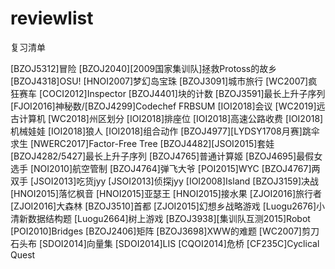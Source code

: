 # reviewlist
复习清单

[BZOJ5312]冒险
[BZOJ2040][2009国家集训队]拯救Protoss的故乡
[BZOJ4318]OSU!
[HNOI2007]梦幻岛宝珠
[BZOJ3091]城市旅行
[WC2007]疯狂赛车
[COCI2012]Inspector
[BZOJ4401]块的计数
[BZOJ3591]最长上升子序列
[FJOI2016]神秘数/[BZOJ4299]Codechef FRBSUM
[IOI2018]会议
[WC2019]远古计算机
[WC2018]州区划分
[IOI2018]排座位
[IOI2018]高速公路收费
[IOI2018]机械娃娃
[IOI2018]狼人
[IOI2018]组合动作
[BZOJ4977][LYDSY1708月赛]跳伞求生
[NWERC2017]Factor-Free Tree
[BZOJ4482][JSOI2015]套娃
[BZOJ4282/5427]最长上升子序列
[BZOJ4765]普通计算姬
[BZOJ4695]最假女选手
[NOI2010]航空管制
[BZOJ4764]弹飞大爷
[POI2015]WYC
[BZOJ4767]两双手
[JSOI2013]吃货jyy
[JSOI2013]侦探jyy
[IOI2008]Island
[BZOJ3159]决战
[HNOI2015]落忆枫音
[HNOI2015]亚瑟王
[HNOI2015]接水果
[ZJOI2016]旅行者
[ZJOI2016]大森林
[BZOJ3510]首都
[ZJOI2015]幻想乡战略游戏
[Luogu2676]小清新数据结构题
[Luogu2664]树上游戏
[BZOJ3938][集训队互测2015]Robot
[POI2010]Bridges
[BZOJ2406]矩阵
[BZOJ3698]XWW的难题
[WC2007]剪刀石头布
[SDOI2014]向量集
[SDOI2014]LIS
[CQOI2014]危桥
[CF235C]Cyclical Quest